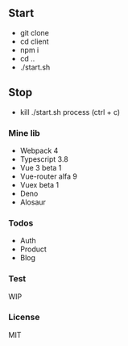 ## Start
- git clone
- cd client
- npm i
- cd ..
- ./start.sh

## Stop
  - kill ./start.sh process (ctrl + c)

### Mine lib

* Webpack 4
* Typescript 3.8
* Vue 3 beta 1
* Vue-router alfa 9
* Vuex beta 1
* Deno
* Alosaur

### Todos

 - Auth
 - Product
 - Blog

### Test
WIP

### License

MIT